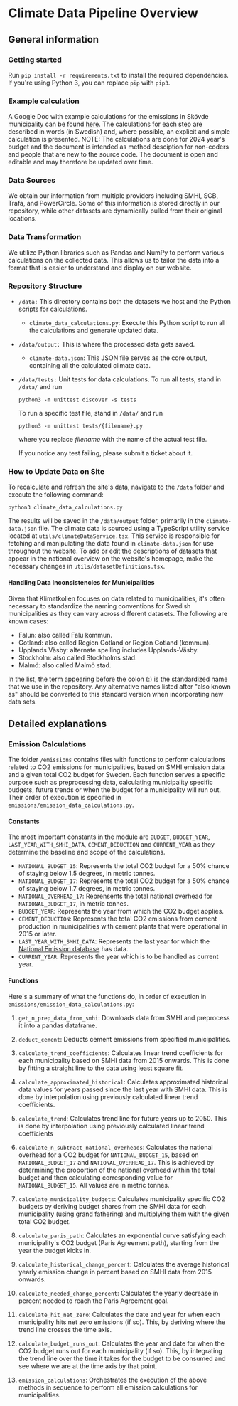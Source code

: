 # Climate Data Pipeline Overview

## General information

### Getting started

Run `pip install -r requirements.txt` to install the required dependencies. If you're using Python 3, you can replace `pip` with `pip3`.

### Example calculation

A Google Doc with example calculations for the emissions in Skövde municipality can be found [here](https://docs.google.com/document/d/1MihysUkfunbV0LjwSUCiGSqWQSo5U03K0RMbRsVBL7U/edit#heading=h.oqnz3ereclbn). The calculations for each step are described in words (in Swedish) and, where possible, an explicit and simple calculation is presented. NOTE: The calculations are done for 2024 year's budget and the document is intended as method desciption for non-coders and people that are new to the source code. The document is open and editable and may therefore be updated over time.

### Data Sources

We obtain our information from multiple providers including SMHI, SCB, Trafa, and PowerCircle. Some of this information is stored directly in our repository, while other datasets are dynamically pulled from their original locations.

### Data Transformation

We utilize Python libraries such as Pandas and NumPy to perform various calculations on the collected data. This allows us to tailor the data into a format that is easier to understand and display on our website.

### Repository Structure

- `/data:` This directory contains both the datasets we host and the Python scripts for calculations.
    - `climate_data_calculations.py`: Execute this Python script to run all the calculations and generate updated data.
- `/data/output:` This is where the processed data gets saved.
    - `climate-data.json`: This JSON file serves as the core output, containing all the calculated climate data.
- `/data/tests:` Unit tests for data calculations. To run all tests, stand in `/data/` and run

    ```
    python3 -m unittest discover -s tests
    ```

    To run a specific test file, stand in `/data/` and run

    ```
    python3 -m unittest tests/{filename}.py
    ```

    where you replace *filename* with the name of the actual test file.
    
    If you notice any test failing, please submit a ticket about it.

### How to Update Data on Site

To recalculate and refresh the site's data, navigate to the `/data` folder and execute the following command:

`python3 climate_data_calculations.py`

The results will be saved in the `/data/output` folder, primarily in the `climate-data.json` file. The climate data is sourced using a TypeScript utility service located at `utils/climateDataService.tsx`. This service is responsible for fetching and manipulating the data found in `climate-data.json` for use throughout the website. To add or edit the descriptions of datasets that appear in the national overview on the website's homepage, make the necessary changes in `utils/datasetDefinitions.tsx`.

#### Handling Data Inconsistencies for Municipalities

Given that Klimatkollen focuses on data related to municipalities, it's often necessary to standardize the naming conventions for Swedish municipalities as they can vary across different datasets. The following are known cases:

- Falun: also called Falu kommun.
- Gotland: also called Region Gotland or Region Gotland (kommun).
- Upplands Väsby: alternate spelling includes Upplands-Väsby.
- Stockholm: also called Stockholms stad.
- Malmö: also called Malmö stad.

In the list, the term appearing before the colon (:) is the standardized name that we use in the repository. Any alternative names listed after "also known as" should be converted to this standard version when incorporating new data sets.

## Detailed explanations

### Emission Calculations 

The folder `/emissions` contains files with functions to perform calculations related to CO2 emissions for municipalities, based on SMHI emission data and a given total CO2 budget for Sweden. Each function serves a specific purpose such as preprocessing data, calculating municipality specific budgets, future trends or when the budget for a municipality will run out. Their order of execution is specified in `emissions/emission_data_calculations.py`.

#### Constants 

The most important constants in the module are `BUDGET`, `BUDGET_YEAR`, `LAST_YEAR_WITH_SMHI_DATA`, `CEMENT_DEDUCTION` and `CURRENT_YEAR` as they determine the baseline and scope of the calculations.

* `NATIONAL_BUDGET_15`: Represents the total CO2 budget for a 50% chance of staying below 1.5 degrees, in metric tonnes.
* `NATIONAL_BUDGET_17`: Represents the total CO2 budget for a 50% chance of staying below 1.7 degrees, in metric tonnes.
* `NATIONAL_OVERHEAD_17`: Reprensents the total national overhead for `NATIONAL_BUDGET_17`, in metric tonnes.
* `BUDGET_YEAR`: Represents the year from which the CO2 budget applies.
* `CEMENT_DEDUCTION`: Represents the total CO2 emissions from cement production in municipalities with cement plants that were operational in 2015 or later.
* `LAST_YEAR_WITH_SMHI_DATA`: Represents the last year for which the [National Emission database](https://nationellaemissionsdatabasen.smhi.se/) has data.
* `CURRENT_YEAR`: Represents the year which is to be handled as current year.

#### Functions

Here's a summary of what the functions do, in order of execution in `emissions/emission_data_calculations.py`:

1. `get_n_prep_data_from_smhi`: Downloads data from SMHI and preprocess it into a pandas dataframe.

2. `deduct_cement`: Deducts cement emissions from specified municipalities.

3. `calculate_trend_coefficients`: Calculates linear trend coefficients for each municipailty based on SMHI data from 2015 onwards. This is done by fitting a straight line to the data using least square fit.

4. `calculate_approximated_historical`: Calculates approximated historical data values for years passed since the last year with SMHI data. This is done by interpolation using previously calculated linear trend coefficients.

5. `calculate_trend`: Calculates trend line for future years up to 2050. This is done by interpolation using previously calculated linear trend coefficients

6. `calculate_n_subtract_national_overheads`: Calculates the national overhead for a CO2 budget for `NATIONAL_BUDGET_15`, based on `NATIONAL_BUDGET_17` and `NATIONAL_OVERHEAD_17`. This is achieved by determining the proportion of the national overhead within the total budget and then calculating corresponding value for `NATIONAL_BUDGET_15`. All values are in metric tonnes.

7. `calculate_municipality_budgets`: Calculates municipality specific CO2 budgets by deriving budget shares from the SMHI data for each municipality (using grand fathering) and multiplying them with the given total CO2 budget.

8. `calculate_paris_path`: Calculates an exponential curve satisfying each municipality's CO2 budget (Paris Agreement path), starting from the year the budget kicks in.

9. `calculate_historical_change_percent`: Calculates the average historical yearly emission change in percent based on SMHI data from 2015 onwards.

10. `calculate_needed_change_percent`: Calculates the yearly decrease in percent needed to reach the Paris Agreement goal.

11. `calculate_hit_net_zero`: Calculates the date and year for when each municipality hits net zero emissions (if so). This, by deriving where the trend line crosses the time axis.

12. `calculate_budget_runs_out`: Calculates the year and date for when the CO2 budget runs out for each municipality (if so). This, by integrating the trend line over the time it takes for the budget to be consumed and see where we are at the time axis by that point.

13. `emission_calculations`: Orchestrates the execution of the above methods in sequence to perform all emission calculations for municipalities.




